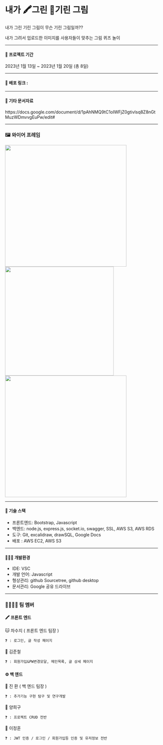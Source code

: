 # 내가 🖍️그린 🦒기린 그림
<p>내가 그린 기린 그림이 무슨 기린 그림일까??</p>
<p>내가 그려서 업로드한 이미지를 사용자들이 맞추는 그림 퀴즈 놀이</p>

---

#### 📆 프로젝트 기간
2023년 1월 13일 ~ 2023년 1월 20일 (총 8일)

---

#### 📡 배포 링크 :

---

#### 📑 기타 문서자료

<p>https://docs.google.com/document/d/1pAhNMQ9tC1oIWFjZ0gtivlsq8Z8nGtMuzWDmvvgEuPw/edit#</p>

---

### 🖼️ 와이어 프레임
<p>
<img src = 'https://lh6.googleusercontent.com/3kMbivKH8Hj7vML-EmK3121ybZ9s-KI8drtFLOX35ulsBXREAW95hRN0G0-6vC5JWRimaqYuJ6d1pYL71Vj8iJgd8i-RylY6PpDe8AB8llPu7GadxrbD3fN7Hl-MTI9M_4bGMMokh60V1-6DWzqkCKBL0_EYfK0TjiF4ypKX0sKqPBDrrgWxynBk6-4WDw' width = '400'>
<img src = 'https://lh5.googleusercontent.com/_p7Sg_XSYc2kKENrTqui2xRfld3_YbsysyDI4azbk1Xojm1VoFAcMccINMCc_aUsg2__X7SL-06skuTVGJqW0FqwnKge7Nu3qdCbjgd5dIxRT4GdsH_DWMgG3LQObyRH9u9WRjyP-_9fw_vXYGQmVw3_GYGhamao-eP65b9mgF4L74x4javrf3uyfUvLMA' width = '358'>
<img src = 'https://lh6.googleusercontent.com/ZJnwBwGSaaLGVNj4BpIFTrQP4q6gICSXrrGa-TAU8oqc1o8Qh1TY13DiFMepTs2KOpc5PumUk4uMf07R-S9lPSfOFiyCEBKc482g4tOb0SbLX4VhrAHaCEJv3iYk266uB1padrmj9eIMdk2MDpVZk-1D2HayOiztj5ntHC9IqZDVpKK0Bd3W7WgJ05qe5g' width = '400' >
</p>

---

#### 🧰 기술 스택
-   프론트엔드: Bootstrap, Javascript
-   백엔드: node.js, express.js,  socket.io, swagger, SSL, AWS S3, AWS RDS
-   도구: Git, excalidraw, drawSQL, Google Docs
-   배포 : AWS EC2, AWS S3

---

#### 🧑🏻‍💻 개발환경
-   IDE: VSC
-   개발 언어: Javascript
-   형상관리: github Sourcetree, github desktop
-   문서관리: Google 공유 드라이브

---

### 👨‍👨‍👧‍👦 팀 멤버
#### 🖍️ 프론트 엔드

🐱 차수지 ( 프론트 엔드  팀장 ) 

	❓ : 로그인, 글 작성 페이지

🐯 김준철

	❓ : 회원가입&PW변경모달, 메인목록, 글 상세 페이지

#### ⚙️ 백 엔드 

🦊 진 환 ( 백 엔드 팀장 )

	❓ : 추가기능 구현 탐구 및 연구개발

🦁 양희구

	❓ : 프로젝트 CRUD 전반

🦊 이정훈

	❓ : JWT 인증 / 로그인 / 회원가입등 인증 및 유저정보 전반
